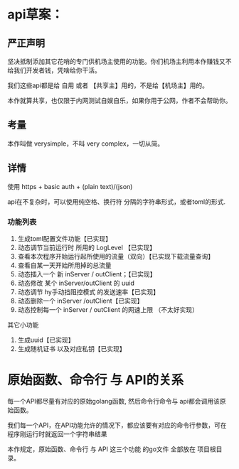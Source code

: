# api草案：

## 严正声明

坚决抵制添加其它花哨的专门供机场主使用的功能。你们机场主利用本作赚钱又不给我们开发者钱，凭啥给你干活。

我们这些api都是给 自用 或者 【共享主】用的，不是给【机场主】用的。

本作就算共享，也仅限于内网测试自娱自乐，如果你用于公网，作者不会帮助你。

## 考量

本作叫做 verysimple，不叫 very complex，一切从简。

## 详情

使用 https + basic auth + (plain text)/(json)

api在不复杂时，可以使用纯空格、换行符 分隔的字符串形式，或者toml的形式.

### 功能列表
1. 生成toml配置文件功能【已实现】
2. 动态调节当前运行时 所用的 LogLevel 【已实现】
3. 查看本次程序开始运行起所使用的流量（双向）【已实现下载流量查询】
4. 查看自某一天开始所用掉的总流量
5. 动态插入一个 新 inServer / outClient；【已实现】
6. 动态修改 某个 inServer/outClient 的 uuid
7. 动态调节 hy手动挡阻控模式 的发送速率【已实现】
8. 动态删除一个 inServer /outClient【已实现】
9. 动态控制每一个 inServer / outClient 的网速上限 （不太好实现）

其它小功能
1. 生成uuid【已实现】
2. 生成随机证书 以及对应私钥【已实现】

# 原始函数、命令行 与 API的关系

每一个API都尽量有对应的原始golang函数, 然后命令行命令与 api都会调用该原始函数。

我们每一个API，在API功能允许的情况下，都应该要有对应的命令行参数，可在程序刚运行时就返回一个字符串结果

本作规定，原始函数、命令行 与 API 这三个功能 的go文件 全部放在 项目根目录。

